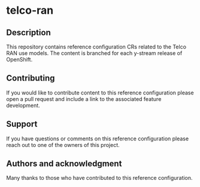 # telco-ran

## Description

This repository contains reference configuration CRs related to the
Telco RAN use models. The content is branched for each y-stream
release of OpenShift.

## Contributing

If you would like to contribute content to this reference
configuration please open a pull request and include a link to the
associated feature development.

## Support

If you have questions or comments on this reference configuration
please reach out to one of the owners of this project.

## Authors and acknowledgment

Many thanks to those who have contributed to this reference configuration.
